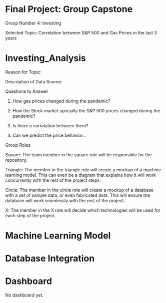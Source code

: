 # Final Project: Group Capstone
Group Number 4: Investing

Selected Topic: Correlation between S&P 500 and Gas Prices in the last 3 years
# Investing_Analysis

Reason for Topic: 

Description of Data Source:


Questions to Answer

1. How gas prices changed during the pandemic?

2. How the Stock market specially the S&P 500 prices changed during the pandemic?

3. Is there a correlation between them?

4. Can we predict the price behavior...



Group Roles

Square: The team member in the square role will be responsible for the repository.


Triangle: The member in the triangle role will create a mockup of a machine learning model. This can even be a diagram that explains how it will work concurrently with the rest of the project steps.


Circle: The member in the circle role will create a mockup of a database with a set of sample data, or even fabricated data. This will ensure the database will work seamlessly with the rest of the project.


X: The member in the X role will decide which technologies will be used for each step of the project.


# Machine Learning Model

# Database Integration

# Dashboard
No dashboard yet.
